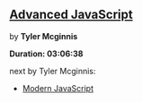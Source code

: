 ## [Advanced JavaScript](https://coursehunter.net/course/advanced-javascript)
  
by **Tyler Mcginnis**

**Duration: 03:06:38**

next by Tyler Mcginnis:

- [Modern JavaScript](https://coursehunter.net/course/sovremennyy-javascript-tyler-mcginnis)

